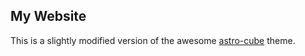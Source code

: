 ## My Website

This is a slightly modified version of the awesome [astro-cube](https://github.com/williamhzo/astro-cube.git) theme.
